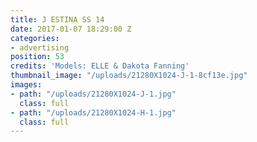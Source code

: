 ```yaml
---
title: J ESTINA SS 14
date: 2017-01-07 18:29:00 Z
categories:
- advertising
position: 53
credits: 'Models: ELLE & Dakota Fanning'
thumbnail_image: "/uploads/21280X1024-J-1-8cf13e.jpg"
images:
- path: "/uploads/21280X1024-J-1.jpg"
  class: full
- path: "/uploads/21280X1024-H-1.jpg"
  class: full
---
```


